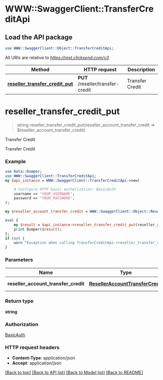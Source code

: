 # WWW::SwaggerClient::TransferCreditApi

## Load the API package
```perl
use WWW::SwaggerClient::Object::TransferCreditApi;
```

All URIs are relative to *https://rest.clicksend.com/v3*

Method | HTTP request | Description
------------- | ------------- | -------------
[**reseller_transfer_credit_put**](TransferCreditApi.md#reseller_transfer_credit_put) | **PUT** /reseller/transfer-credit | Transfer Credit


# **reseller_transfer_credit_put**
> string reseller_transfer_credit_put(reseller_account_transfer_credit => $reseller_account_transfer_credit)

Transfer Credit

Transfer Credit

### Example 
```perl
use Data::Dumper;
use WWW::SwaggerClient::TransferCreditApi;
my $api_instance = WWW::SwaggerClient::TransferCreditApi->new(

    # Configure HTTP basic authorization: BasicAuth
    username => 'YOUR_USERNAME',
    password => 'YOUR_PASSWORD',
);

my $reseller_account_transfer_credit = WWW::SwaggerClient::Object::ResellerAccountTransferCredit->new(); # ResellerAccountTransferCredit | ResellerAccountTransferCredit model

eval { 
    my $result = $api_instance->reseller_transfer_credit_put(reseller_account_transfer_credit => $reseller_account_transfer_credit);
    print Dumper($result);
};
if ($@) {
    warn "Exception when calling TransferCreditApi->reseller_transfer_credit_put: $@\n";
}
```

### Parameters

Name | Type | Description  | Notes
------------- | ------------- | ------------- | -------------
 **reseller_account_transfer_credit** | [**ResellerAccountTransferCredit**](ResellerAccountTransferCredit.md)| ResellerAccountTransferCredit model | 

### Return type

**string**

### Authorization

[BasicAuth](../README.md#BasicAuth)

### HTTP request headers

 - **Content-Type**: application/json
 - **Accept**: application/json

[[Back to top]](#) [[Back to API list]](../README.md#documentation-for-api-endpoints) [[Back to Model list]](../README.md#documentation-for-models) [[Back to README]](../README.md)

